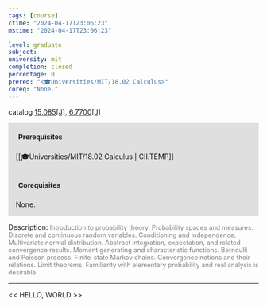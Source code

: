 ```yaml
---
tags: [course]
ctime: "2024-04-17T23:06:23"
mstime: "2024-04-17T23:06:23"

level: graduate
subject: 
university: mit
completion: closed
percentage: 0
prereq: "<🎓Universities/MIT/18.02 Calculus>"
coreq: "None."
---
```


catalog [15.085[J]](http://student.mit.edu/catalog/m15a.html#15.085), [6.7700[J]](http://student.mit.edu/catalog/m6c.html#6.7700)

<span style="display: block; padding: 15px; background-color: rgb(100, 100, 100, 0.2);"><font id="m_prereq1026_0" style="display: block; font-family: Arial, sans-serif; font-weight: bold; padding: 5px">Prerequisites</font><br><span id="prereq1026_0">[[🎓Universities/MIT/18.02 Calculus | CII.TEMP]]</span></span>
<span style="display: block; padding: 15px; background-color: rgb(100, 100, 100, 0.2);"><font id="m_coreq1026_0" style="display: block; font-family: Arial, sans-serif; font-weight: bold; padding: 5px">Corequisites</font><br><span id="coreq1026_0">None.</span></span>

<font style="">Description:</font>
<font style="color: grey; font-size: 0.8rem;">Introduction to probability theory. Probability spaces and measures. Discrete and continuous random variables. Conditioning and independence. Multivariate normal distribution. Abstract integration, expectation, and related convergence results. Moment generating and characteristic functions. Bernoulli and Poisson process. Finite-state Markov chains. Convergence notions and their relations. Limit theorems. Familiarity with elementary probability and real analysis is desirable.</font>



---

<< HELLO, WORLD >>
